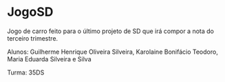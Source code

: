 # JogoSD
Jogo de carro feito para o último projeto de SD que irá compor a nota do terceiro trimestre.

Alunos: Guilherme Henrique Oliveira Silveira, Karolaine Bonifácio Teodoro, Maria Eduarda Silveira e Silva

Turma: 35DS

